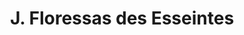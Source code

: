 ---
id: 2
title: 'J. Floressas des Esseintes'
description: 'J. Floressas des Esseintes is een master in de geschiedenis en heeeft interesse in de religieuze en politieke geschiedenis van de 19e eeuw.'
keyword: Schrijver
pseudonym: true
image: avatar.webp
---